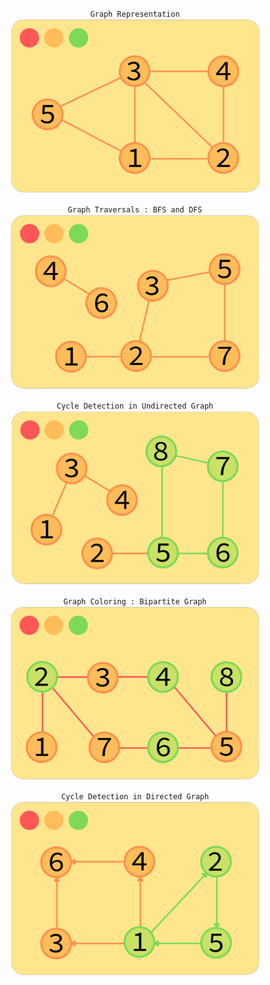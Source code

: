 <p align="center"> 
    <code>Graph Representation</code> <br>
    <img src="Graph01.png" width="400">
</p>

<p align="center"> 
    <code>Graph Traversals : BFS and DFS</code> <br>
    <img src="Graph02.png" width="400">
</p>

<p align="center"> 
    <code>Cycle Detection in Undirected Graph</code> <br>
    <img src="Graph03.png" width="400">
</p>

<p align="center"> 
    <code>Graph Coloring : Bipartite Graph</code> <br>
    <img src="Graph04.png" width="400">
</p>

<p align="center"> 
    <code>Cycle Detection in Directed Graph</code> <br>
    <img src="Graph05.png" width="400">
</p>